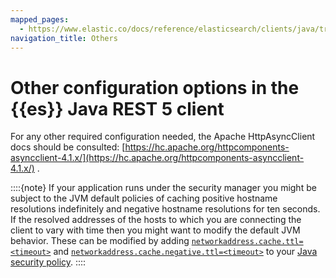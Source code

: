 ```yaml
---
mapped_pages:
  - https://www.elastic.co/docs/reference/elasticsearch/clients/java/transport/rest5-client/config/others.html
navigation_title: Others
---
```


# Other configuration options in the {{es}} Java REST 5 client

For any other required configuration needed, the Apache HttpAsyncClient docs should be consulted: [https://hc.apache.org/httpcomponents-asyncclient-4.1.x/](https://hc.apache.org/httpcomponents-asyncclient-4.1.x/) .

::::{note}
If your application runs under the security manager you might be subject to the JVM default policies of caching positive hostname resolutions indefinitely and negative hostname resolutions for ten seconds. If the resolved addresses of the hosts to which you are connecting the client to vary with time then you might want to modify the default JVM behavior. These can be modified by adding [`networkaddress.cache.ttl=<timeout>`](https://docs.oracle.com/javase/8/docs/technotes/guides/net/properties.md) and [`networkaddress.cache.negative.ttl=<timeout>`](https://docs.oracle.com/javase/8/docs/technotes/guides/net/properties.md) to your [Java security policy](https://docs.oracle.com/javase/8/docs/technotes/guides/security/PolicyFiles.md).
::::



